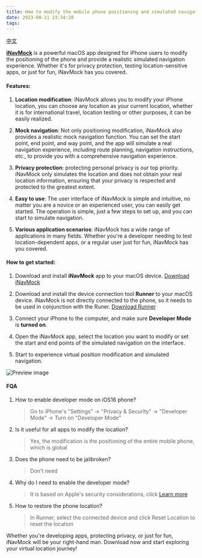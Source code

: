```yaml
---
title: How to modify the mobile phone positioning and simulated navigation on the iPhone?
date: 2023-08-11 23:34:28
tags:
---
```


[中文](https://zhangzhaopds.cn/blogs/2023/08/11/LocationSimulator/)

**[iNavMock](https://apps.apple.com/app/id6459020120)** is a powerful macOS app designed for iPhone users to modify the positioning of the phone and provide a realistic simulated navigation experience. Whether it's for privacy protection, testing location-sensitive apps, or just for fun, iNavMock has you covered.

#### Features:

1. **Location modification**: iNavMock allows you to modify your iPhone location, you can choose any location as your current location, whether it is for international travel, location testing or other purposes, it can be easily realized.

2. **Mock navigation**: Not only positioning modification, iNavMock also provides a realistic mock navigation function. You can set the start point, end point, and way point, and the app will simulate a real navigation experience, including route planning, navigation instructions, etc., to provide you with a comprehensive navigation experience.

3. **Privacy protection**: protecting personal privacy is our top priority. iNavMock only simulates the location and does not obtain your real location information, ensuring that your privacy is respected and protected to the greatest extent.

4. **Easy to use**: The user interface of iNavMock is simple and intuitive, no matter you are a novice or an experienced user, you can easily get started. The operation is simple, just a few steps to set up, and you can start to simulate navigation.

5. **Various application scenarios**: iNavMock has a wide range of applications in many fields. Whether you're a developer needing to test location-dependent apps, or a regular user just for fun, iNavMock has you covered.

#### How to get started:

1. Download and install **iNavMock** app to your macOS device. [Download iNavMock](https://apps.apple.com/app/id6459020120)

2. Download and install the device connection tool **Runner** to your macOS device. iNavMock is not directly connected to the phone, so it needs to be used in conjunction with the Runer. [Download Runner](https://zhangzhaopds.oss-cn-beijing.aliyuncs.com/Runner.dmg)

3. Connect your iPhone to the computer, and make sure **Developer Mode** is **turned on**.

4. Open the iNavMock app, select the location you want to modify or set the start and end points of the simulated navigation on the interface.

5. Start to experience virtual position modification and simulated navigation.

![Preview image](https://zhangzhaopds.oss-cn-beijing.aliyuncs.com/images/iNavMock_en.png)

#### FQA
1. How to enable developer mode on iOS16 phone?
    > Go to iPhone's "Settings" -> "Privacy & Security" -> "Developer Mode" -> Turn on "Developer Mode"
2. Is it useful for all apps to modify the location?
    > Yes, the modification is the positioning of the entire mobile phone, which is global
3. Does the phone need to be jailbroken?
    > Don't need
4. Why do I need to enable the developer mode?
     > It is based on Apple's security considerations, click [Learn more](https://developer.apple.com/documentation/xcode/enabling-developer-mode-on-a-device)
5. How to restore the phone location?
    > In Runner, select the connected device and click Reset Location to reset the location

Whether you're developing apps, protecting privacy, or just for fun, iNavMock will be your right-hand man. Download now and start exploring your virtual location journey!